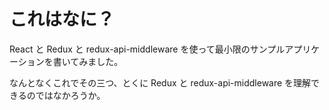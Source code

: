 # これはなに？
React と Redux と redux-api-middleware を使って最小限のサンプルアプリケーションを書いてみました。

なんとなくこれでその三つ、とくに Redux と redux-api-middleware を理解できるのではなかろうか。
